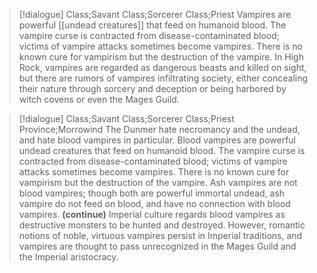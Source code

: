 >[!dialogue] Class;Savant Class;Sorcerer Class;Priest
>Vampires are powerful [[undead creatures]] that feed on humanoid blood. The vampire curse is contracted from disease-contaminated blood; victims of vampire attacks sometimes become vampires. There is no known cure for vampirism but the destruction of the vampire. In High Rock, vampires are regarded as dangerous beasts and killed on sight, but there are rumors of vampires infiltrating society, either concealing their nature through sorcery and deception or being harbored by witch covens or even the Mages Guild.

>[!dialogue] Class;Savant Class;Sorcerer Class;Priest Province;Morrowind
>The Dunmer hate necromancy and the undead, and hate blood vampires in particular. Blood vampires are powerful undead creatures that feed on humanoid blood. The vampire curse is contracted from disease-contaminated blood; victims of vampire attacks sometimes become vampires. There is no known cure for vampirism but the destruction of the vampire. Ash vampires are not blood vampires; though both are powerful immortal undead, ash vampire do not feed on blood, and have no connection with blood vampires.
>**(continue)**
>Imperial culture regards blood vampires as destructive monsters to be hunted and destroyed. However, romantic notions of noble, virtuous vampires persist in Imperial traditions, and vampires are thought to pass unrecognized in the Mages Guild and the Imperial aristocracy.